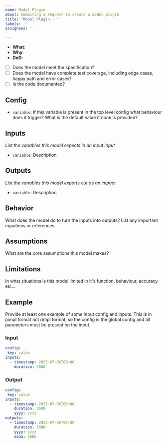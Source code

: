 ```yaml
---
name: Model Plugin
about: Submiting a request to create a model plugin
title: 'Model Plugin - '
labels: ''
assignees: ''

---
```


- **What**: 
- **Why**: 
- **DoD**:
- [ ] Does the model meet the specification?
- [ ] Does the model have complete test coverage, including edge cases, happy path and error cases?
- [ ] Is the code documented?

## Config
- `variable`: If this variable is present in the top level config what behaviour does it trigger? What is the default value if none is provided?

## Inputs
_List the variables this model expects in an input input_
- `variable`: Description

## Outputs
_List the variables this model exports out as an impact_
- `variable`: Description

## Behavior
What does the model do to turn the inputs into outputs? List any important equations or references.

## Assumptions
What are the core assumptions this model makes?

## Limitations
In what situations is this model limited in it's function, behaviour, accuracy etc...

## Example
Provide at least one example of some input config and inputs. This is in pimpl format not rimpl format, so the config is the global config and all parameters must be present on the input.

### Input

```yaml
config:
 key: value
inputs: 
  - timestamp: 2023-07-06T00:00
    duration: 3600
```

### Output

```yaml
config:
 key: value
inputs: 
  - timestamp: 2023-07-06T00:00
    duration: 3600
    yyyy: zzzz
outputs: 
  - timestamp: 2023-07-06T00:00
    duration: 3600
    yyyy: zzzz
    aaaa: bbbb
```
